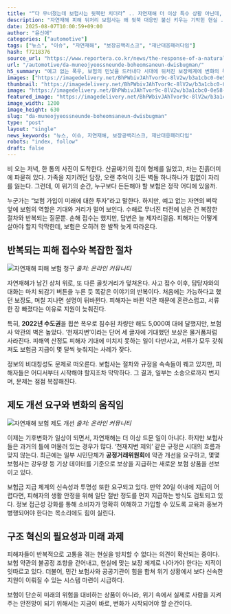 ```yaml
---
title: "“다 무너졌는데 보험사는 뒷북만 치더라” .. 자연재해 더 이상 특수 상황 아닌데, 보험사 변화 필요한 때"
description: "자연재해 피해 뒤처리 보험사는 왜 뒷북 대응만 불신 키우는 기막힌 현실 ..."
date: 2025-08-07T10:00:59+09:00
author: "윤신애"
categories: ["automotive"]
tags: ["뉴스", "이슈", "자연재해", "보장공백리스크", "재난대응패러다임"]
hash: f7218376
source_url: "https://www.reportera.co.kr/news/the-response-of-a-natural-disaster-insurer/"
url: "/automotive/da-muneojyeossneunde-boheomsaneun-dwisbugman/"
h5_summary: "예고 없는 폭우, 보험의 민낯을 드러내다 시대에 뒤처진 보장체계에 변화의 목소리 커져"
images: ["https://imagedelivery.net/BhPWbivJAhTvor9c-8lV2w/b3a1cbc0-0e58-4e55-6a24-e59b44623400/public", "https://imagedelivery.net/BhPWbivJAhTvor9c-8lV2w/3a8305db-ebad-47d1-8a9a-6ff5bebe6700/public", "https://imagedelivery.net/BhPWbivJAhTvor9c-8lV2w/43a2d6eb-fc78-4eeb-a170-42c7b5b3bd00/public"]
thumbnail: "https://imagedelivery.net/BhPWbivJAhTvor9c-8lV2w/b3a1cbc0-0e58-4e55-6a24-e59b44623400/public"
image: "https://imagedelivery.net/BhPWbivJAhTvor9c-8lV2w/b3a1cbc0-0e58-4e55-6a24-e59b44623400/public"
featured_image: "https://imagedelivery.net/BhPWbivJAhTvor9c-8lV2w/b3a1cbc0-0e58-4e55-6a24-e59b44623400/public"
image_width: 1200
image_height: 630
slug: "da-muneojyeossneunde-boheomsaneun-dwisbugman"
type: "post"
layout: "single"
news_keywords: "뉴스, 이슈, 자연재해, 보장공백리스크, 재난대응패러다임"
robots: "index, follow"
draft: false
---
```


비 오는 저녁, 한 통의 사진이 도착한다. 산골짜기의 집이 형체를 잃었고, 차는 진흙더미에 파묻혀 있다. 가족을 지키려던 담장, 오랜 추억이 깃든 벽돌 하나하나가 힘없이 자리를 잃는다. 그런데, 이 위기의 순간, 누구보다 든든해야 할 보험은 정작 어디에 있을까.

누군가는 “보험 가입이 미래에 대한 투자”라고 말한다. 하지만, 예고 없는 자연의 벼락 앞에 보험의 역할은 기대와 거리가 멀어 보인다. 수해로 무너진 터전에 남은 건 복잡한 절차와 반복되는 질문뿐. 손해 접수는 했지만, 답변은 늘 제자리걸음. 피해자는 어떻게 살아야 할지 막막한데, 보험은 오히려 한 발짝 늦게 따라온다.

## 반복되는 피해 접수와 복잡한 절차

![자연재해 피해 보험 청구](https://imagedelivery.net/BhPWbivJAhTvor9c-8lV2w/43a2d6eb-fc78-4eeb-a170-42c7b5b3bd00/public)
*출처: 온라인 커뮤니티*


자연재해가 남긴 상처 위로, 또 다른 골칫거리가 덮쳐온다. 사고 접수 이후, 담당자와의 대화는 마치 되감기 버튼을 누른 듯 똑같은 이야기의 반복이다. 처음에는 가능하다고 했던 보장도, 며칠 지나면 설명이 뒤바뀐다. 피해자는 바뀐 약관 때문에 혼란스럽고, 서류 한 장 빠졌다는 이유로 지원이 늦춰진다.

특히, **2022년 수도권**을 휩쓴 폭우로 침수된 차량만 해도 5,000여 대에 달했지만, 보험사 약관의 벽은 높았다. ‘천재지변’이라는 단어 세 글자에 기대했던 보상은 물거품처럼 사라진다. 피해액 산정도 피해자 기대에 미치지 못하는 일이 다반사고, 서류가 모두 갖춰져도 보험금 지급이 몇 달씩 늦춰지는 사례가 잦다.

정보의 비대칭성도 문제로 떠오른다. 보험사는 절차와 규정을 속속들이 꿰고 있지만, 피해자들은 어디서부터 시작해야 할지조차 막막하다. 그 결과, 일부는 소송으로까지 번지며, 문제는 점점 복잡해진다.

## 제도 개선 요구와 변화의 움직임

![자연재해 보험 제도 개선](https://imagedelivery.net/BhPWbivJAhTvor9c-8lV2w/3a8305db-ebad-47d1-8a9a-6ff5bebe6700/public)
*출처: 온라인 커뮤니티*


이제는 기후변화가 일상이 되면서, 자연재해는 더 이상 드문 일이 아니다. 하지만 보험사들은 과거의 틀에 머물러 있는 경우가 많다. ‘천재지변 제외’ 같은 규정은 시대의 흐름과 맞지 않는다. 최근에는 일부 시민단체가 **공정거래위원회**에 약관 개선을 요구하고, 몇몇 보험사는 강우량 등 기상 데이터를 기준으로 보상을 지급하는 새로운 보험 상품을 선보이고 있다.

보험금 지급 체계의 신속성과 투명성 또한 요구되고 있다. 만약 20일 이내에 지급이 어렵다면, 피해자의 생활 안정을 위해 일단 절반 정도를 먼저 지급하는 방식도 검토되고 있다. 정보 접근성 강화를 통해 소비자가 명확히 이해하고 가입할 수 있도록 교육과 홍보가 병행되어야 한다는 목소리에도 힘이 실린다.

## 구조 혁신의 필요성과 미래 과제

피해자들이 반복적으로 고통을 겪는 현실을 방치할 수 없다는 의견이 확산되는 중이다. 보험 약관의 불공정 조항을 걷어내고, 현실에 맞는 보장 체계로 나아가야 한다는 지적이 잇따르고 있다. 더불어, 민간 보험사와 공공기관이 힘을 합쳐 위기 상황에서 보다 신속한 지원이 이뤄질 수 있는 시스템 마련이 시급하다.

보험이 단순히 미래의 위험을 대비하는 상품이 아니라, 위기 속에서 실제로 사람을 지켜주는 안전망이 되기 위해서는 지금이 바로, 변화가 시작되어야 할 순간이다.
